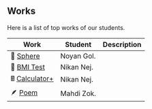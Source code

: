 ## Works

Here is a list of top works of our students.

| Work                                        | Student    | Description |
| ------------------------------------------- | ---------- | ----------- |
| 🔮 [Sphere](/works/noyan_sphere.py)         | Noyan Gol. |             |
| 💪 [BMI Test](/works/nikan_bmi_gui.py.py)   | Nikan Nej. |             |
| 🖩 [Calculator+](/works/nikan_bmi_gui.py.py) | Nikan Nej. |             |
| 🪶 [Poem](/works/mahdi_family.py)           | Mahdi Zok. |             |
